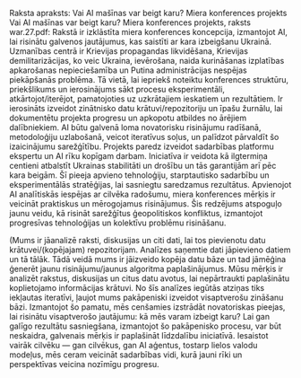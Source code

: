 Raksta apraksts: Vai AI mašīnas var beigt karu? Miera konferences projekts
Vai AI mašīnas var beigt karu? Miera konferences projekts, raksts war.27.pdf:
Rakstā ir izklāstīta miera konferences koncepcija, izmantojot AI, lai risinātu galvenos jautājumus, kas saistīti ar kara izbeigšanu Ukrainā. Uzmanības centrā ir Krievijas propagandas likvidēšana, Krievijas demilitarizācijas, ko veic Ukraina, ievērošana, naida kurināšanas izplatības apkarošanas nepieciešamība un Putina administrācijas nespējas piekāpšanās problēma. Tā vietā, lai iepriekš noteiktu konferences struktūru, priekšlikums un ierosinājums sākt procesu eksperimentāli, atkārtojot/iterējot, pamatojoties uz uzkrātajiem ieskatiem un rezultātiem. Ir ierosināts izveidot zinātnisko datu krātuvi/repozitoriju un īpašu žurnālu, lai dokumentētu projekta progresu un apkopotu atbildes no ārējiem dalībniekiem. AI būtu galvenā loma novatorisku risinājumu radīšanā, metodoloģiju uzlabošanā, veicot iteratīvus soļus, un palīdzot pārvaldīt šo izaicinājumu sarežģītību. Projekts paredz izveidot sadarbības platformu ekspertu un AI rīku kopīgam darbam. Iniciatīva ir veidota kā ilgtermiņa centieni atbalstīt Ukrainas stabilitāti un drošību un tās garantijām arī pēc kara beigām. Šī pieeja apvieno tehnoloģiju, starptautisko sadarbību un eksperimentālās stratēģijas, lai sasniegtu saredzamus rezultātus. Apvienojot AI analītiskās iespējas ar cilvēka radošumu, miera konferences mērķis ir veicināt praktiskus un mērogojamus risinājumus. Šis redzējums atspoguļo jaunu veidu, kā risināt sarežģītus ģeopolitiskos konfliktus, izmantojot progresīvas tehnoloģijas un kolektīvu problēmu risināšanu.

(Mums ir jāanalizē raksti, diskusijas un citi dati, lai tos pievienotu datu krātuvei/(kopējajam) repozitorijam. Analīzes saņemtie dati jāpievieno datiem un tā tālāk. Tādā veidā mums ir jāizveido kopēja datu bāze un tad jāmēģina ģenerēt jaunu risinājumu/jaunus algoritma paplašinājumus.
Mūsu mērķis ir analizēt rakstus, diskusijas un citus datu avotus, lai nepārtraukti paplašinātu koplietojamo informācijas krātuvi. No šīs analīzes iegūtās atziņas tiks iekļautas iteratīvi, ļaujot mums pakāpeniski izveidot visaptverošu zināšanu bāzi. Izmantojot šo pamatu, mēs cenšamies izstrādāt novatoriskas pieejas, lai risinātu visaptverošo jautājumu: kā mēs varam izbeigt karu?
Lai gan galīgo rezultātu sasniegšana, izmantojot šo pakāpenisko procesu, var būt neskaidra, galvenais mērķis ir paplašināt līdzdalību iniciatīvā. Iesaistot vairāk cilvēku — gan cilvēkus, gan AI aģentus, tostarp lielos valodu modeļus, mēs ceram veicināt sadarbības vidi, kurā jauni rīki un perspektīvas veicina nozīmīgu progresu.
